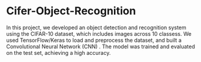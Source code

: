 # Cifer-Object-Recognition
In this project, we developed an object detection and recognition system using the CIFAR-10 dataset, which includes images across 10 classess. We used TensorFlow/Keras to load and preprocess the dataset, and built a Convolutional Neural Network (CNN) . The model was trained  and evaluated on the test set, achieving a high accuracy.
